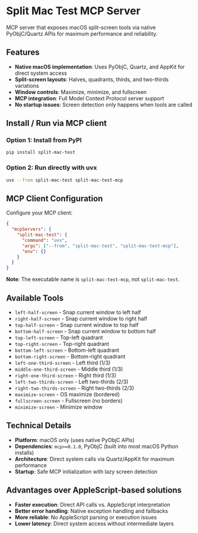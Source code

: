 # Split Mac Test MCP Server

MCP server that exposes macOS split-screen tools via native PyObjC/Quartz APIs for maximum performance and reliability.

## Features

- **Native macOS implementation**: Uses PyObjC, Quartz, and AppKit for direct system access
- **Split-screen layouts**: Halves, quadrants, thirds, and two-thirds variations
- **Window controls**: Maximize, minimize, and fullscreen
- **MCP integration**: Full Model Context Protocol server support
- **No startup issues**: Screen detection only happens when tools are called

## Install / Run via MCP client

### Option 1: Install from PyPI
```bash
pip install split-mac-test
```

### Option 2: Run directly with uvx
```bash
uvx --from split-mac-test split-mac-test-mcp
```

## MCP Client Configuration

Configure your MCP client:

```json
{
  "mcpServers": {
    "split-mac-test": {
      "command": "uvx",
      "args": ["--from", "split-mac-test", "split-mac-test-mcp"],
      "env": {}
    }
  }
}
```

**Note**: The executable name is `split-mac-test-mcp`, not `split-mac-test`.

## Available Tools

- `left-half-screen` - Snap current window to left half
- `right-half-screen` - Snap current window to right half
- `top-half-screen` - Snap current window to top half
- `bottom-half-screen` - Snap current window to bottom half
- `top-left-screen` - Top-left quadrant
- `top-right-screen` - Top-right quadrant
- `bottom-left-screen` - Bottom-left quadrant
- `bottom-right-screen` - Bottom-right quadrant
- `left-one-third-screen` - Left third (1/3)
- `middle-one-third-screen` - Middle third (1/3)
- `right-one-third-screen` - Right third (1/3)
- `left-two-thirds-screen` - Left two-thirds (2/3)
- `right-two-thirds-screen` - Right two-thirds (2/3)
- `maximize-screen` - OS maximize (bordered)
- `fullscreen-screen` - Fullscreen (no borders)
- `minimize-screen` - Minimize window

## Technical Details

- **Platform**: macOS only (uses native PyObjC APIs)
- **Dependencies**: `mcp>=0.1.0`, PyObjC (built into most macOS Python installs)
- **Architecture**: Direct system calls via Quartz/AppKit for maximum performance
- **Startup**: Safe MCP initialization with lazy screen detection

## Advantages over AppleScript-based solutions

- **Faster execution**: Direct API calls vs. AppleScript interpretation
- **Better error handling**: Native exception handling and fallbacks
- **More reliable**: No AppleScript parsing or execution issues
- **Lower latency**: Direct system access without intermediate layers
